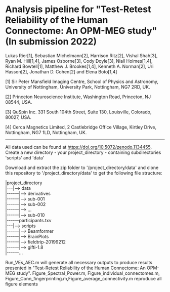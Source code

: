 ﻿# Analysis pipeline for "Test-Retest Reliability of the Human Connectome: An OPM-MEG study" (In submission 2022)

Lukas Rier[1], Sebastian Michelmann[2], Harrison Ritz[2], Vishal Shah[3], Ryan M. Hill[1,4], James Osborne[3], Cody Doyle[3], Niall Holmes[1,4], Richard Bowtell[1], Matthew J. Brookes[1,4], Kenneth A. Norman[2], Uri Hasson[2], Jonathan D. Cohen[2] and Elena Boto[1,4]
 
[1] Sir Peter Mansfield Imaging Centre, School of Physics and Astronomy, University of Nottingham, University Park, Nottingham, NG7 2RD, UK.

[2] Princeton Neuroscience Institute, Washington Road, Princeton, NJ 08544, USA.

[3] QuSpin Inc. 331 South 104th Street, Suite 130, Louisville, Colorado, 80027, USA.

[4] Cerca Magnetics Limited, 2 Castlebridge Office Village, Kirtley Drive, Nottingham, NG7 1LD, Nottingham, UK.

-------

All data used can be found at https://doi.org/10.5072/zenodo.1134455.
Create a new directory - your project_directory - containing subdirectories 'scripts' and 'data' 

Download and extract the zip folder to '/project_directory/data' and clone this repository to '/project_directory/data' to get the following file structure:
   
|project_directory   
|---|--> data   
|------|--> derivatives   
|------|--> sub-001   
|------|--> sub-002   
|------|--> ...   
|------|--> sub-010   
|------participants.txv   
|---|--> scripts   
|------|--> Beamformer   
|------|--> BrainPlots   
|------|--> fieldtrip-20199212   
|------|--> gifti-1.8   
|------...   
   
Run_VEs_AEC.m will generate all necessary outputs to produce results presented in "Test-Retest Reliability of the Human Connectome: An OPM-MEG study".
Figure_Spectral_Power.m, Figure_individual_connectomes.m, Figure_Conn_fingerprinting.m,Figure_average_connectivity.m reproduce all figure elements
